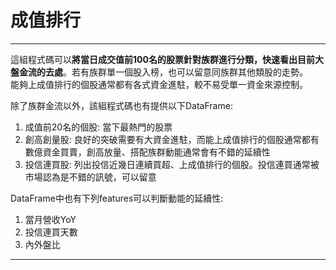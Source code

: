 # 成值排行
---
這組程式碼可以**將當日成交值前100名的股票針對族群進行分類，快速看出目前大盤金流的去處**。若有族群單一個股入榜，也可以留意同族群其他類股的走勢。  
能夠上成值排行的個股通常都有各式資金進駐，較不易受單一資金來源控制。  

除了族群金流以外，該組程式碼也有提供以下DataFrame:  
1. 成值前20名的個股: 當下最熱門的股票  
2. 創高創量股: 良好的突破需要有大資金進駐，而能上成值排行的個股通常都有數億資金買賣，創高放量、搭配族群動能通常會有不錯的延續性  
3. 投信連買股: 列出投信近幾日連續買超、上成值排行的個股。投信連買通常被市場認為是不錯的訊號，可以留意  

DataFrame中也有下列features可以判斷動能的延續性:  
1. 當月營收YoY
2. 投信連買天數
3. 內外盤比
---
